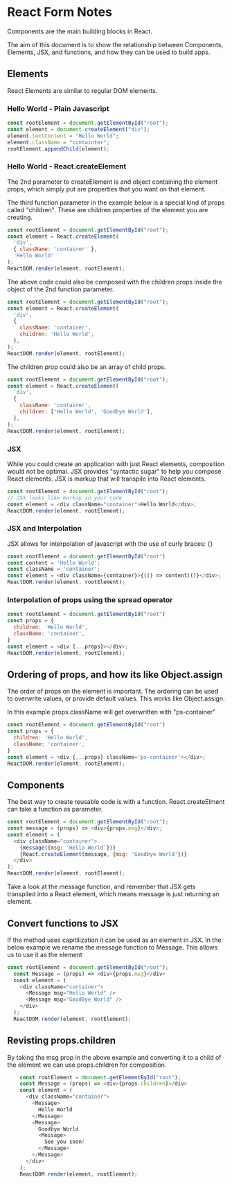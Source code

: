 # React Form Notes

Components are the main building blocks in React.

The aim of this document is to show the relationship between Components, Elements, JSX, and functions, and how they can be used to build apps.

## Elements
React Elements are similar to regular DOM elements.

### Hello World - Plain Javascript
```javascript
const rootElement = document.getElementById("root");
const element = document.createElement("div");
element.textContent = "Hello World";
element.className = "containter";
rootElement.appendChild(element);
```

### Hello World - React.createElement
The 2nd parameter to createElement is and object containing the element props, which simply put are properties that you want on that element.

The third function parameter in the example below is a special kind of props called "children". These are children properties of the element you are creating.

```javascript
const rootElement = document.getElementById("root");
const element = React.createElement(
  'div',
  { className: 'container' },
  'Hello World'
);
ReactDOM.render(element, rootElement);
```

The above code could also be composed with the children props inside the object of the 2nd function parameter.

```javascript
const rootElement = document.getElementById("root");
const element = React.createElement(
  'div',
  {
    className: 'container',
    children: 'Hello World',
  },
);
ReactDOM.render(element, rootElement);
```
The children prop could also be an array of child props.

```javascript
const rootElement = document.getElementById("root");
const element = React.createElement(
  'div',
  {
    className: 'container',
    children: ['Hello World', 'Goodbye World'],
  },
);
ReactDOM.render(element, rootElement);
```

### JSX

While you could create an application with just React elements, composition would
not be optimal. JSX provides "syntactic sugar" to help you compose React elements. JSX is markup that will transpile into React elements.

```javascript
const rootElement = document.getElementById("root");
// JSX looks like markup in your code
const element = <div className="container">Hello World</div>;
ReactDOM.render(element, rootElement);
```

### JSX and Interpolation

JSX allows for interpolation of javascript with the use of curly braces: {}
```javascript
const rootElement = document.getElementById("root")
const content = 'Hello World';
const className = 'container';
const element = <div className={container}>{(() => content)()}</div>;
ReactDOM.render(element, rootElement);
```

### Interpolation of props using the spread operator

```javascript
const rootElement = document.getElementById("root")
const props = {
  children: 'Hello World',
  className: 'container',
}
const element = <div {...props}></div>;
ReactDOM.render(element, rootElement);
```

## Ordering of props, and how its like Object.assign

The order of props on the element is important. The ordering can be used to overwrite values, or provide default values. This works like Object.assign.

In this example props.className will get overwritten with "ps-container"

```javascript
const rootElement = document.getElementById("root")
const props = {
  children: 'Hello World',
  className: 'container',
}
const element = <div {...props} className='ps-container'></div>;
ReactDOM.render(element, rootElement);
```

## Components

The best way to create reusable code is with a function. React.createElment can take a function as parameter.

```javascript
const rootElement = document.getElementById("root");
const message = (props) => <div>{props.msg}</div>;
const element = (
  <div className="container">
    {message({msg: 'Hello World'})}
    {React.createElement(message, {msg: 'Goodbye World'})}
  </div>
);
ReactDOM.render(element, rootElement);
```

Take a look at the message function, and remember that JSX gets transpiled into a React element, which means message is just returning an element.

## Convert functions to JSX

If the method uses capitilization it can be used as an element in JSX. In the below
example we rename the message function to Message. This allows us to use it as the element <Message>

```javascript
const rootElement = document.getElementById("root");
  const Message = (props) => <div>{props.msg}</div>
  const element = (
    <div className="container">
      <Message msg="Hello World" />
      <Message msg="GoodBye World" />
    </div>
  );
  ReactDOM.render(element, rootElement);
```

## Revisting props.children

By taking the msg prop in the above example and converting it
to a child of the element we can use props.children for composition.

```javascript
    const rootElement = document.getElementById("root");
    const Message = (props) => <div>{props.children}</div>
    const element = (
      <div className="container">
        <Message>
          Hello World
        </Message>
        <Message>
          Goodbye World
          <Message>
            See you soon!
          </Message>
        </Message>
      </div>
    );
    ReactDOM.render(element, rootElement);
```
